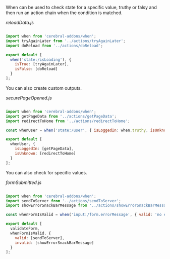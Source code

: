 When can be used to check state for a specific value, truthy or falsy and then run an action chain when the condition is matched.

*reloadData.js*
```javascript

import when from 'cerebral-addons/when';
import tryAgainLater from '../actions/tryAgainLater';
import doReload from '../actions/doReload';

export default [
  when('state:/isLoading'), {
    isTrue: [tryAgainLater],
    isFalse: [doReload]
  }
];
```

You can also create custom outputs.

*securePageOpened.js*
```javascript

import when from 'cerebral-addons/when';
import getPageData from '../actions/getPageData';
import redirectToHome from '../actions/redirectToHome';

const whenUser = when('state:/user', { isLoggedIn: when.truthy, isUnknown: when.otherwise });

export default [
  whenUser, {
    isLoggedIn: [getPageData],
    isUnknown: [redirectToHome]
  }
];
```

You can also check for specific values.

*formSubmitted.js*
```javascript

import when from 'cerebral-addons/when';
import sendToServer from '../actions/sendToServer';
import showErrorSnackBarMessage from '../actions/showErrorSnackBarMessage';

const whenFormIsValid = when('input:/form.errorMessage', { valid: 'no errors found', invalid: when.otherwise });

export default [
  validateForm,
  whenFormIsValid, {
    valid: [sendToServer],
    invalid: [showErrorSnackBarMessage]
  }
];
```
